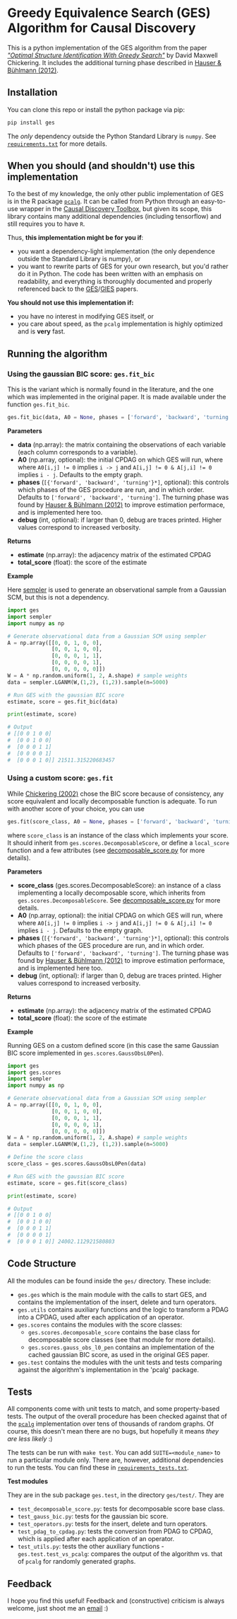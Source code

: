 # Greedy Equivalence Search (GES) Algorithm for Causal Discovery

This is a python implementation of the GES algorithm from the paper [*"Optimal Structure Identification With Greedy Search"*](https://www.jmlr.org/papers/volume3/chickering02b/chickering02b.pdf) by David Maxwell Chickering. It includes the additional turning phase described in [Hauser & Bühlmann (2012)](https://www.jmlr.org/papers/volume13/hauser12a/hauser12a.pdf).

## Installation

You can clone this repo or install the python package via pip:

```bash
pip install ges
```

The _only_ dependency outside the Python Standard Library is `numpy`. See [`requirements.txt`](requirements.txt) for more details.

## When you should (and shouldn't) use this implementation

To the best of my knowledge, the only other public implementation of GES is in the R package [`pcalg`](https://www.rdocumentation.org/packages/pcalg/versions/2.7-1). It can be called from Python through an easy-to-use wrapper in the [Causal Discovery Toolbox](https://github.com/FenTechSolutions/CausalDiscoveryToolbox), but given its scope, this library contains many additional dependencies (including tensorflow) and still requires you to have `R`.

Thus, **this implementation might be for you if**:

- you want a dependency-light implementation (the only dependence outside the Standard Library is numpy), or
- you want to rewrite parts of GES for your own research, but you'd rather do it in Python. The code has been written with an emphasis on readability, and everything is thoroughly documented and properly referenced back to the [GES](https://www.jmlr.org/papers/volume3/chickering02b/chickering02b.pdf)/[GIES](https://www.jmlr.org/papers/volume13/hauser12a/hauser12a.pdf) papers.

**You should not use this implementation if:**

- you have no interest in modifying GES itself, or
- you care about speed, as the `pcalg` implementation is highly optimized and is **very** fast.

## Running the algorithm

### Using the gaussian BIC score: `ges.fit_bic`

This is the variant which is normally found in the literature, and the one which was implemented in the original paper. It is made available under the function `ges.fit_bic`.

```python
ges.fit_bic(data, A0 = None, phases = ['forward', 'backward', 'turning'], debug = 0)
```

**Parameters**

- **data** (np.array): the matrix containing the observations of each variable (each column corresponds to a variable).
- **A0** (np.array, optional): the initial CPDAG on which GES will run, where where `A0[i,j] != 0` implies `i -> j` and `A[i,j] != 0 & A[j,i] != 0` implies `i - j`. Defaults to the empty graph.
- **phases** (`[{'forward', 'backward', 'turning'}*]`, optional): this controls which phases of the GES procedure are run, and in which order. Defaults to `['forward', 'backward', 'turning']`. The turning phase was found by [Hauser & Bühlmann (2012)](https://www.jmlr.org/papers/volume13/hauser12a/hauser12a.pdf) to improve estimation performace, and is implemented here too.
- **debug** (int, optional): if larger than 0, debug are traces printed. Higher values correspond to increased verbosity.

**Returns**
- **estimate** (np.array): the adjacency matrix of the estimated CPDAG
- **total_score** (float): the score of the estimate

**Example**

Here [sempler](https://github.com/juangamella/sempler) is used to generate an observational sample from a Gaussian SCM, but this is not a dependency.

```python
import ges
import sempler
import numpy as np

# Generate observational data from a Gaussian SCM using sempler
A = np.array([[0, 0, 1, 0, 0],
              [0, 0, 1, 0, 0],
              [0, 0, 0, 1, 1],
              [0, 0, 0, 0, 1],
              [0, 0, 0, 0, 0]])
W = A * np.random.uniform(1, 2, A.shape) # sample weights
data = sempler.LGANM(W,(1,2), (1,2)).sample(n=5000)

# Run GES with the gaussian BIC score
estimate, score = ges.fit_bic(data)

print(estimate, score)

# Output
# [[0 0 1 0 0]
#  [0 0 1 0 0]
#  [0 0 0 1 1]
#  [0 0 0 0 1]
#  [0 0 0 1 0]] 21511.315220683457
```

### Using a custom score: `ges.fit`

While [Chickering (2002)](https://www.jmlr.org/papers/volume3/chickering02b/chickering02b.pdf) chose the BIC score because of consistency, any score equivalent and locally decomposable function is adequate. To run with another score of your choice, you can use

```python
ges.fit(score_class, A0 = None, phases = ['forward', 'backward', 'turning'], debug = 0)
```

where `score_class` is an instance of the class which implements your score. It should inherit from `ges.scores.DecomposableScore`, or define a `local_score` function and a few attributes (see [decomposable_score.py](ges/scores/decomposable_score.py) for more details).

**Parameters**

- **score_class** (ges.scores.DecomposableScore): an instance of a class implementing a locally decomposable score, which inherits from `ges.scores.DecomposableScore`. See [decomposable_score.py](ges/scores/decomposable_score.py) for more details.
- **A0** (np.array, optional): the initial CPDAG on which GES will run, where where `A0[i,j] != 0` implies `i -> j` and `A[i,j] != 0 & A[j,i] != 0` implies `i - j`. Defaults to the empty graph.
- **phases** (`[{'forward', 'backward', 'turning'}*]`, optional): this controls which phases of the GES procedure are run, and in which order. Defaults to `['forward', 'backward', 'turning']`. The turning phase was found by [Hauser & Bühlmann (2012)](https://www.jmlr.org/papers/volume13/hauser12a/hauser12a.pdf) to improve estimation performace, and is implemented here too.
- **debug** (int, optional): if larger than 0, debug are traces printed. Higher values correspond to increased verbosity.

**Returns**
- **estimate** (np.array): the adjacency matrix of the estimated CPDAG
- **total_score** (float): the score of the estimate

**Example**

Running GES on a custom defined score (in this case the same Gaussian BIC score implemented in `ges.scores.GaussObsL0Pen`).

```python
import ges
import ges.scores
import sempler
import numpy as np

# Generate observational data from a Gaussian SCM using sempler
A = np.array([[0, 0, 1, 0, 0],
              [0, 0, 1, 0, 0],
              [0, 0, 0, 1, 1],
              [0, 0, 0, 0, 1],
              [0, 0, 0, 0, 0]])
W = A * np.random.uniform(1, 2, A.shape) # sample weights
data = sempler.LGANM(W,(1,2), (1,2)).sample(n=5000)

# Define the score class
score_class = ges.scores.GaussObsL0Pen(data)

# Run GES with the gaussian BIC score
estimate, score = ges.fit(score_class)

print(estimate, score)

# Output
# [[0 0 1 0 0]
#  [0 0 1 0 0]
#  [0 0 0 1 1]
#  [0 0 0 0 1]
#  [0 0 0 1 0]] 24002.112921580803
```

## Code Structure

All the modules can be found inside the `ges/` directory. These include:

  - `ges.ges` which is the main module with the calls to start GES, and contains the implementation of the insert, delete and turn operators.
  - `ges.utils` contains auxiliary functions and the logic to transform a PDAG into a CPDAG, used after each application of an operator.
  - `ges.scores` contains the modules with the score classes:
      - `ges.scores.decomposable_score` contains the base class for decomposable score classes (see that module for more details).
      - `ges.scores.gauss_obs_l0_pen` contains an implementation of the cached gaussian BIC score, as used in the original GES paper.
   - `ges.test` contains the modules with the unit tests and tests comparing against the algorithm's implementation in the 'pcalg' package.   

## Tests

All components come with unit tests to match, and some property-based tests. The output of the overall procedure has been checked against that of the [`pcalg`](https://www.rdocumentation.org/packages/pcalg/versions/2.7-1) implementation over tens of thousands of random graphs. Of course, this doesn't mean there are no bugs, but hopefully it means *they are less likely* :)

The tests can be run with `make test`. You can add `SUITE=<module_name>` to run a particular module only. There are, however, additional dependencies to run the tests. You can find these in [`requirements_tests.txt`](requirements_tests.txt).

**Test modules**

They are in the sub package `ges.test`, in the directory `ges/test/`. They are

   - `test_decomposable_score.py`: tests for decomposable score base class.
   - `test_gauss_bic.py`: tests for the gaussian bic score.
   - `test_operators.py`: tests for the insert, delete and turn operators.
   - `test_pdag_to_cpdag.py`: tests the conversion from PDAG to CPDAG, which is applied after each application of an operator.
   - `test_utils.py`: tests the other auxiliary functions    - `ges.test.test_vs_pcalg`: compares the output of the algorithm vs. that of `pcalg` for randomly generated graphs.

## Feedback

I hope you find this useful! Feedback and (constructive) criticism is always welcome, just shoot me an [email](mailto:juan.gamella@stat.math.ethz.ch) :)
